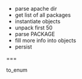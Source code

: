 
- parse apache dir 
- get list of all packages
- instantiate objects
- unpack first 50
- parse PACKAGE
- fill more info into objects
- persist


===

to_enum